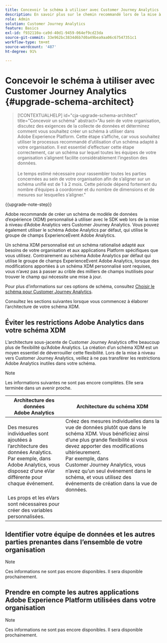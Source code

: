```yaml
---
title: Concevoir le schéma à utiliser avec Customer Journey Analytics
description: En savoir plus sur le chemin recommandé lors de la mise à niveau à partir d’Adobe Analytics vers Customer Journey Analytics
role: Admin
solution: Customer Journey Analytics
feature: Basics
exl-id: f932110a-ca9d-40d1-9459-064ef9cd23da
source-git-commit: 33e962bc3834d6b7d0a49bea9aa06c67547351c1
workflow-type: tm+mt
source-wordcount: '487'
ht-degree: 91%

---
```


# Concevoir le schéma à utiliser avec Customer Journey Analytics {#upgrade-schema-architect}

<!-- markdownlint-disable MD034 -->

>[!CONTEXTUALHELP]
>id="cja-upgrade-schema-architect"
>title="Concevoir un schéma"
>abstract="Au sein de votre organisation, discutez des exigences de la collecte de données et déterminez comment vous souhaitez créer un schéma à utiliser dans Adobe Experience Platform. Cette étape s’affiche, car vous souhaitez utiliser le processus recommandé d’utilisation d’un schéma adapté à votre organisation. Il est essentiel d’effectuer cette étape correctement, car un schéma sur lequel toutes les équipes de votre organisation s’alignent facilite considérablement l’ingestion des données.<br><br>Le temps estimé nécessaire pour rassembler toutes les parties concernées au sein de votre organisation afin de s’aligner sur un schéma unifié est de 1 à 2 mois. Cette période dépend fortement du nombre d’équipes à coordonner et du nombre de dimensions et de mesures sur lesquelles s’aligner."

<!-- markdownlint-enable MD034 -->

{{upgrade-note-step}}

Adobe recommande de créer un schéma de modèle de données d’expérience (XDM) personnalisé à utiliser avec le SDK web lors de la mise à niveau d’Adobe Analytics vers Customer Journey Analytics. Vous pouvez également utiliser le schéma Adobe Analytics par défaut, qui utilise le groupe de champs ExperienceEvent Adobe Analytics.

Un schéma XDM personnalisé est un schéma rationalisé adapté aux besoins de votre organisation et aux applications Platform spécifiques que vous utilisez. Contrairement au schéma Adobe Analytics par défaut qui utilise le groupe de champs ExperienceEvent Adobe Analytics, lorsque des modifications apportées à un schéma XDM personnalisé sont requises, vous n’avez pas à passer au crible des milliers de champs inutilisés pour trouver le champ qui nécessite une mise à jour.

Pour plus d’informations sur ces options de schéma, consultez [Choisir le schéma pour Customer Journey Analytics](/help/getting-started/cja-upgrade/cja-upgrade-schema-existing.md).

Consultez les sections suivantes lorsque vous commencez à élaborer l’architecture de votre schéma XDM.

## Éviter les restrictions Adobe Analytics dans votre schéma XDM

L’architecture sous-jacente de Customer Journey Analytics offre beaucoup plus de flexibilité qu’Adobe Analytics. La création d’un schéma XDM est un moyen essentiel de déverrouiller cette flexibilité. Lors de la mise à niveau vers Customer Journey Analytics, veillez à ne pas transférer les restrictions Adobe Analytics inutiles dans votre schéma.

>[!NOTE]
>
>Les informations suivantes ne sont pas encore complètes. Elle sera terminée dans un avenir proche.

| Architecture des données Adobe Analytics | Architecture du schéma XDM |
|---------|----------|
| Des mesures individuelles sont ajoutées à l’architecture des données Analytics.<br/>Par exemple, dans Adobe Analytics, vous disposez d’une eVar différente pour chaque événement. | Créez des mesures individuelles dans la vue de données plutôt que dans le schéma XDM. Vous bénéficiez ainsi d’une plus grande flexibilité si vous devez apporter des modifications ultérieurement.<br/>Par exemple, dans Customer Journey Analytics, vous n’avez qu’un seul événement dans le schéma, et vous utilisez des événements de création dans la vue de données. |
| Les props et les eVars sont nécessaires pour créer des variables personnalisées. |  |

## Identifier votre équipe de données et les autres parties prenantes dans l’ensemble de votre organisation

>[!NOTE]
>
>Ces informations ne sont pas encore disponibles. Il sera disponible prochainement.

## Prendre en compte les autres applications Adobe Experience Platform utilisées dans votre organisation

>[!NOTE]
>
>Ces informations ne sont pas encore disponibles. Il sera disponible prochainement.
